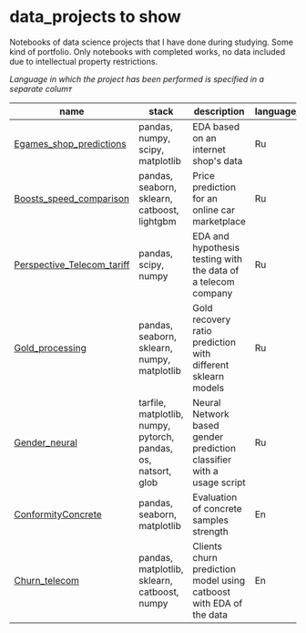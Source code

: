 # data_projects to show

Notebooks of data science projects that I have done during studying. Some kind of portfolio. Only notebooks with completed works, no data included due to intellectual property restrictions.

_Language in which the project has been performed is specified in a separate columт_

|name   |stack   |description   |language_of_comments   |
|---|---|---|---|
|[Egames_shop_predictions](https://github.com/IvansSmirnoff/to_show/tree/main/Egames_shop_predictions)   |pandas, numpy, scipy, matplotlib   |EDA based on an internet shop's data   |Ru   |
|[Boosts_speed_comparison](https://github.com/IvansSmirnoff/to_show/tree/main/Boosts_speed_comparison)   |pandas, seaborn, sklearn, catboost, lightgbm   |Price prediction for an online car marketplace  |Ru   |
|[Perspective_Telecom_tariff](https://github.com/IvansSmirnoff/to_show/tree/main/Perspective_Telecom_tariff)   |pandas, scipy, numpy  |EDA and hypothesis testing with the data of a telecom company   |Ru   |
|[Gold_processing](https://github.com/IvansSmirnoff/to_show/tree/main/Gold_processing)   |pandas, seaborn, sklearn, numpy, matplotlib  |Gold recovery ratio prediction with different sklearn models   |Ru   |
|[Gender_neural](https://github.com/IvansSmirnoff/to_show/tree/main/Gender_neural)   |tarfile, matplotlib, numpy, pytorch, pandas, os, natsort, glob|Neural Network based gender prediction classifier with a usage script   |Ru   |
|[ConformityConcrete](https://github.com/IvansSmirnoff/to_show/tree/main/ConformityConcrete)   |pandas, seaborn, matplotlib|Evaluation of concrete samples strength   |En   |
|[Churn_telecom](https://github.com/IvansSmirnoff/to_show/tree/main/Churn_telecom)   |pandas, matplotlib, sklearn, catboost, numpy|Clients churn prediction model using catboost with EDA of the data   |En   |
